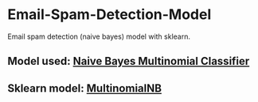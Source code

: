 # Email-Spam-Detection-Model
Email spam detection (naive bayes) model with sklearn. 

## Model used: [Naive Bayes Multinomial Classifier](https://www.mygreatlearning.com/blog/multinomial-naive-bayes-explained/)
## Sklearn model: [MultinomialNB](https://scikit-learn.org/stable/modules/generated/sklearn.naive_bayes.MultinomialNB.html)


